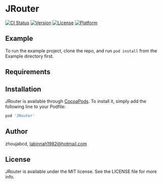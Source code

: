# JRouter

[![CI Status](https://img.shields.io/travis/zhoujabcd/JRouter.svg?style=flat)](https://travis-ci.org/zhoujabcd/JRouter)
[![Version](https://img.shields.io/cocoapods/v/JRouter.svg?style=flat)](https://cocoapods.org/pods/JRouter)
[![License](https://img.shields.io/cocoapods/l/JRouter.svg?style=flat)](https://cocoapods.org/pods/JRouter)
[![Platform](https://img.shields.io/cocoapods/p/JRouter.svg?style=flat)](https://cocoapods.org/pods/JRouter)

## Example

To run the example project, clone the repo, and run `pod install` from the Example directory first.

## Requirements

## Installation

JRouter is available through [CocoaPods](https://cocoapods.org). To install
it, simply add the following line to your Podfile:

```ruby
pod 'JRouter'
```

## Author

zhoujabcd, labinnah1982@hotmail.com

## License

JRouter is available under the MIT license. See the LICENSE file for more info.

